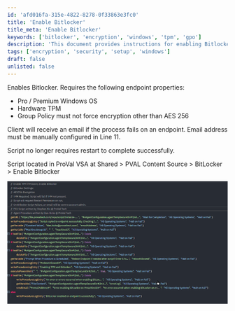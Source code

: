 ```yaml
---
id: 'afd016fa-315e-4822-8278-0f33863e3fc0'
title: 'Enable Bitlocker'
title_meta: 'Enable Bitlocker'
keywords: ['bitlocker', 'encryption', 'windows', 'tpm', 'gpo']
description: 'This document provides instructions for enabling Bitlocker on Windows endpoints that meet specific requirements such as running Pro or Premium versions of Windows OS, having hardware TPM, and adhering to group policy settings. It also outlines the email notification process for failures and informs about the script location in ProVal VSA.'
tags: ['encryption', 'security', 'setup', 'windows']
draft: false
unlisted: false
---
```

Enables Bitlocker. Requires the following endpoint properties:

- Pro / Premium Windows OS
- Hardware TPM
- Group Policy must not force encryption other than AES 256

Client will receive an email if the process fails on an endpoint. Email address must be manually configured in Line 11.

Script no longer requires restart to complete successfully.

Script located in ProVal VSA at Shared > PVAL Content Source > BitLocker > Enable Bitlocker

![Image](../../../static/img/Enable-Bitlocker/image_1.png)











